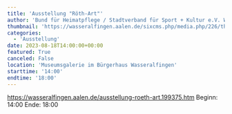 ```yaml
---
title: 'Ausstellung "Röth-Art"'
author: 'Bund für Heimatpflege / Stadtverband für Sport + Kultur e.V. Wasseralfingen'
thumbnail: 'https://wasseralfingen.aalen.de/sixcms.php/media.php/226/thumbnails/Ausstellung_Roeth-art.611473.jpg.611483.jpg'
categories:
  - 'Ausstellung'
date: 2023-08-18T14:00:00+00:00
featured: True
canceled: False
location: 'Museumsgalerie im Bürgerhaus Wasseralfingen'
starttime: '14:00'
endtime: '18:00'
---
```

https://wasseralfingen.aalen.de/ausstellung-roeth-art.199375.htm
Beginn: 14:00
 Ende: 18:00